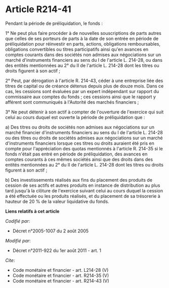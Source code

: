 # Article R214-41

Pendant la période de préliquidation, le fonds : 

1° Ne peut plus faire procéder à de nouvelles souscriptions de parts autres que celles de ses porteurs de parts à la date de
son entrée en période de préliquidation pour réinvestir en parts, actions, obligations remboursables, obligations
convertibles ou titres participatifs ainsi qu'en avances en comptes courants dans des sociétés non admises aux négociations
sur un marché d'instruments financiers au sens du I de l'article L. 214-28, ou dans des entités mentionnées au 2° du II de
l'article L. 214-28 dont les titres ou droits figurent à son actif ; 

2° Peut, par dérogation à l'article R. 214-43, céder à une entreprise liée des titres de capital ou de créance détenus depuis
plus de douze mois. Dans ce cas, les cessions sont évaluées par un expert indépendant sur rapport du commissaire aux comptes
du fonds ; ces cessions ainsi que le rapport y afférent sont communiqués à l'Autorité des marchés financiers ; 

3° Ne peut détenir à son actif à compter de l'ouverture de l'exercice qui suit celui au cours duquel est ouverte la période
de préliquidation que : 

a) Des titres ou droits de sociétés non admises aux négociations sur un marché financier d'instruments financiers au sens du
I de l'article L. 214-28 ou des titres ou droits de sociétés admises aux négociations sur un marché d'instruments financiers
lorsque ces titres ou droits auraient été pris en compte pour l'appréciation des quotas mentionnés à l'article R. 214-35 si
le fonds n'était pas entré en période de préliquidation, des avances en comptes courants à ces mêmes sociétés ainsi que des
droits dans des entités mentionnées au 2° du II de l'article L. 214-28 dont les titres ou droits figurent à son actif ; 

b) Des investissements réalisés aux fins du placement des produits de cession de ses actifs et autres produits en instance de
distribution au plus tard jusqu'à la clôture de l'exercice suivant celui au cours duquel la cession a été effectuée ou les
produits réalisés, et du placement de sa trésorerie à hauteur de 20 % de la valeur liquidative du fonds.

**Liens relatifs à cet article**

_Codifié par_:

  - Décret n°2005-1007 du 2 août 2005

_Modifié par_:

  - Décret n°2011-922 du 1er août 2011 - art. 1

_Cite_:

  - Code monétaire et financier - art. L214-28 (V)
  - Code monétaire et financier - art. R214-35 (V)
  - Code monétaire et financier - art. R214-43 (V)
